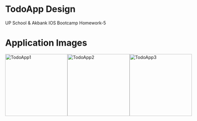 # TodoApp Design

UP School & Akbank IOS Bootcamp Homework-5

# Application Images

<div style="display: flex; flex-direction: row;">
  <img src="https://github.com/aleyaktas/TodoApp/assets/76265779/40b1c689-6bf5-4a65-90e6-6acd4281e667" alt="TodoApp1" width="200"/>
  <img src="https://github.com/aleyaktas/TodoApp/assets/76265779/fabfd996-59ca-40c9-bedb-4f4760641640" alt="TodoApp2" width="200"/>
  <img src="https://github.com/aleyaktas/TodoApp/assets/76265779/9eba4173-a931-4bad-b8ef-17b4e369743e" alt="TodoApp3" width="200"/>
</div>

